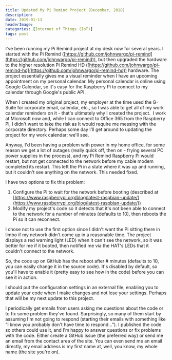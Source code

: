 ```yaml
---
title: Updated My Pi Remind Project (December, 2018)
description: 
date: 2019-01-13
headerImage: 
categories: [Internet of Things (IoT)]
tags: post
---
```


I've been running my Pi Remind project at my desk now for several years. I started with the Pi Remind ([https://github.com/johnwargo/pi-remind](https://github.com/johnwargo/pi-remind)), but then upgraded the hardware to the higher resolution Pi Remind HD ([https://github.com/johnwargo/pi-remind-hd](https://github.com/johnwargo/pi-remind-hd)) hardware. The project essentially gives me a visual reminder when I have an upcoming appointment on my personal calendar. My personal calendar is online using Google Calendar, so it's easy for the Raspberry Pi to connect to my calendar through Google's public API.

When I created my original project, my employer at the time used the G-Suite for corporate email, calendar, etc., so I was able to get all of my work calendar reminders on it - that's ultimately why I created the project.  I work at Microsoft now and, while I can connect to Office 365 from the Raspberry Pi, I didn't want to take the risk as It would require me messing with the corporate directory. Perhaps some day I'll get around to updating the project for my work calendar; we'll see.

Anyway, I'd been having a problem with power in my home office, for some reason we get a lot of outages (really quick off, then on - frying several PC power supplies in the process), and my Pi Remind Raspberry Pi would restart, but not get connected to the network before my cable modem completed its restart. This left the Pi in a state where it was up and running, but it couldn't see anything on the network. This needed fixed.

I have two options to fix this problem:

1.  Configure the Pi to wait for the network before booting (described at [https://www.raspberrypi.org/blog/latest-raspbian-update/](https://www.raspberrypi.org/blog/latest-raspbian-update/))
2.  Modify my project's code so it detects that it's not been able to connect to the network for a number of minutes (defaults to 10), then reboots the Pi so it can reconnect.

I chose not to use the first option since I didn't want the Pi sitting there in limbo if my network didn't come up in a reasonable time. The project displays a red warning light (LED) when it can't see the network, so it was better for me if it booted, then notified me via the HAT's LEDs that it couldn't connect to the network.

So, the code up on GitHub has the reboot after # minutes (defaults to 10, you can easily change it in the source code). It's disabled by default, so you'll have to enable it (pretty easy to see how in the code) before you can see it in action.

I should put the configuration settings in an external file, enabling you to update your code when I make changes and not lose your settings. Perhaps that will be my next update to this project.

I periodically get emails from users asking me questions about the code or to fix some problem they've found. Surprisingly, so many of them start by assuming I'm not going to respond (starting their emails with something like “I know you probably don't have time to respond…”). I published the code so others could use it, and I'm happy to answer questions or fix problems with the code. Either create a GitHub issue (the preferred way) or send me an email from the contact area of the site. You can even send me an email directly, my email address is my first name at, well, you know, my whole name (the site you're on).